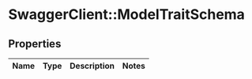 # SwaggerClient::ModelTraitSchema

## Properties
Name | Type | Description | Notes
------------ | ------------- | ------------- | -------------

